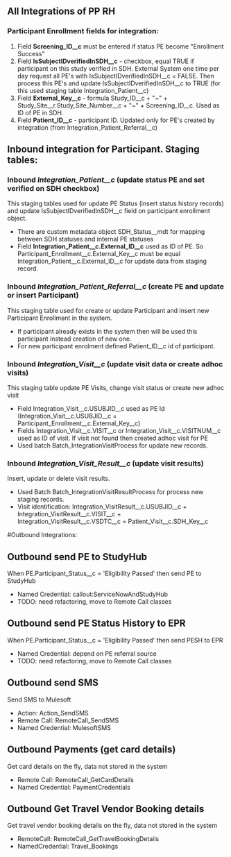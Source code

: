 ## All Integrations of PP RH


### Participant Enrollment fields for integration:

1. Field **Screening_ID__c** must be entered if status PE become "Enrollment Success"
2. Field **IsSubjectIDverifiedInSDH__c** - checkbox, equal TRUE if participant on this study verified in SDH. External System one time per day request all PE's with IsSubjectIDverifiedInSDH__c = FALSE. Then process this PE's and update IsSubjectIDverifiedInSDH__c to TRUE (for this used staging table Integration_Patient__c) 
3. Field **External_Key__c** - formula Study_ID__c + "~" + Study_Site__r.Study_Site_Number__c + "~" + Screening_ID__c. Used as ID of PE in SDH. 
4. Field **Patient_ID__c** - participant ID. Updated only for PE's created by integration (from Integration_Patient_Referral__c)



## Inbound integration for Participant. Staging tables:

### Inbound **_Integration_Patient__c_** (update status PE and set verified on SDH checkbox)

This staging tables used for update PE Status (insert status history records) and update IsSubjectIDverifiedInSDH__c field on participant enrollment object. 
- There are custom metadata object SDH_Status__mdt for mapping between SDH statuses and internal PE statuses
- Field **Integration_Patient__c.External_ID__c** used as ID of PE. So Participant_Enrollment__c.External_Key__c must be equal Integration_Patient__c.External_ID__c for update data from staging record.



### Inbound **_Integration_Patient_Referral__c_** (create PE and update or insert Participant)

This staging table used for create or update Participant and insert new Participant Enrollment in the system. 
- If participant already exists in the system then will be used this participant instead creation of new one.
- For new participant enrolment defined Patient_ID__c id of participant.



### Inbound **_Integration_Visit__c_** (update visit data or create adhoc visits)

This staging table update PE Visits, change visit status or create new adhoc visit 
- Field Integration_Visit__c.USUBJID__c used as PE Id (Integration_Visit__c.USUBJID__c = Participant_Enrollment__c.External_Key__c)
- Fields Integration_Visit__c.VISIT__c or Integration_Visit__c.VISITNUM__c used as ID of visit. If visit not found then created adhoc visit for PE
- Used batch Batch_IntegrationVisitProcess for update new records.


### Inbound **_Integration_Visit_Result__c_** (update visit results)


Insert, update or delete visit results. 
- Used Batch Batch_IntegrationVisitResultProcess for process new staging records.
- Visit identification: Integration_VisitResult__c.USUBJID__c + Integration_VisitResult__c.VISIT__c + Integration_VisitResult__c.VSDTC__c = Patient_Visit__c.SDH_Key__c





#Outbound Integrations:

## Outbound send PE to StudyHub

When PE.Participant_Status__c = 'Eligibility Passed' then send PE to StudyHub 
- Named Credential: callout:ServiceNowAndStudyHub
- TODO: need refactoring, move to Remote Call classes


## Outbound send PE Status History to EPR

When PE.Participant_Status__c = 'Eligibility Passed' then send PESH to EPR 
- Named Credential: depend on PE referral source
- TODO: need refactoring, move to Remote Call classes


## Outbound send SMS

Send SMS to Mulesoft
- Action: Action_SendSMS
- Remote Call: RemoteCall_SendSMS
- Named Credential: MulesoftSMS


## Outbound Payments (get card details)

Get card details on the fly, data not stored in the system
- Remote Call: RemoteCall_GetCardDetails
- Named Credential: PaymentCredentials

## Outbound Get Travel Vendor Booking details

Get travel vendor booking details on the fly, data not stored in the system
- RemoteCall: RemoteCall_GetTravelBookingDetails
- NamedCredential: Travel_Bookings